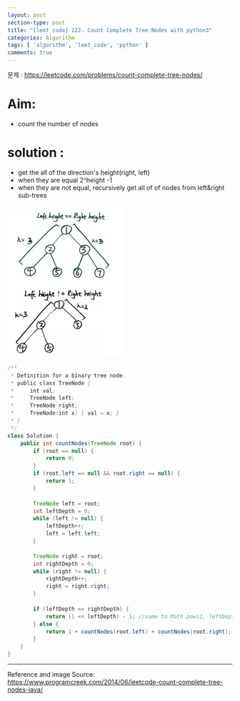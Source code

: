 ```yaml
---
layout: post
section-type: post
title: "[leet_code] 222. Count Complete Tree Nodes with python3"
categories: Algorithm
tags: [ 'algorithm', 'leet_code', 'python' ]
comments: true
---
```

문제 : https://leetcode.com/problems/count-complete-tree-nodes/

# Aim:
- count the number of nodes

# solution :
- get the all of the direction's height(right, left)
- when they are equal 2^height -1
- when they are not equal, recursively get all of of nodes from left&right sub-trees

![Picture_that_tells_how_to_solve](images/2019-08-17-count-complete-tree-nodes/count_nodes.png)
``` java
/**
 * Definition for a binary tree node.
 * public class TreeNode {
 *     int val;
 *     TreeNode left;
 *     TreeNode right;
 *     TreeNode(int x) { val = x; }
 * }
 */
class Solution {
    public int countNodes(TreeNode root) {
        if (root == null) {
            return 0;
        }
        if (root.left == null && root.right == null) {
            return 1;
        }

        TreeNode left = root;
        int leftDepth = 0;
        while (left != null) {
            leftDepth++;
            left = left.left;
        }

        TreeNode right = root;
        int rightDepth = 0;
        while (right != null) {
            rightDepth++;
            right = right.right;
        }

        if (leftDepth == rightDepth) {
            return (1 << leftDepth) - 1; //same to Math.pow(2, leftDepth)
        } else {
            return 1 + countNodes(root.left) + countNodes(root.right); // root + count of left nodes+  count of right nodes
        }
    }
}
```


---
Reference and image Source:  
https://www.programcreek.com/2014/06/leetcode-count-complete-tree-nodes-java/
